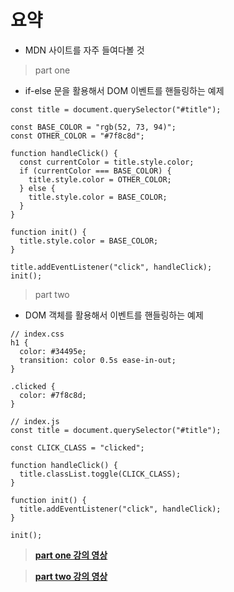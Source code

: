 # 요약

- MDN 사이트를 자주 들여다볼 것

> part one

- if-else 문을 활용해서 DOM 이벤트를 핸들링하는 예제

```
const title = document.querySelector("#title");

const BASE_COLOR = "rgb(52, 73, 94)";
const OTHER_COLOR = "#7f8c8d";

function handleClick() {
  const currentColor = title.style.color;
  if (currentColor === BASE_COLOR) {
    title.style.color = OTHER_COLOR;
  } else {
    title.style.color = BASE_COLOR;
  }
}

function init() {
  title.style.color = BASE_COLOR;
}

title.addEventListener("click", handleClick);
init();
```

> part two

- DOM 객체를 활용해서 이벤트를 핸들링하는 예제

```
// index.css
h1 {
  color: #34495e;
  transition: color 0.5s ease-in-out;
}

.clicked {
  color: #7f8c8d;
}

// index.js
const title = document.querySelector("#title");

const CLICK_CLASS = "clicked";

function handleClick() {
  title.classList.toggle(CLICK_CLASS);
}

function init() {
  title.addEventListener("click", handleClick);
}

init();
```

> **[part one 강의 영상](https://youtu.be/UwnBvuFyiBU)**

> **[part two 강의 영상](https://youtu.be/S4BN1tZmmWw)**